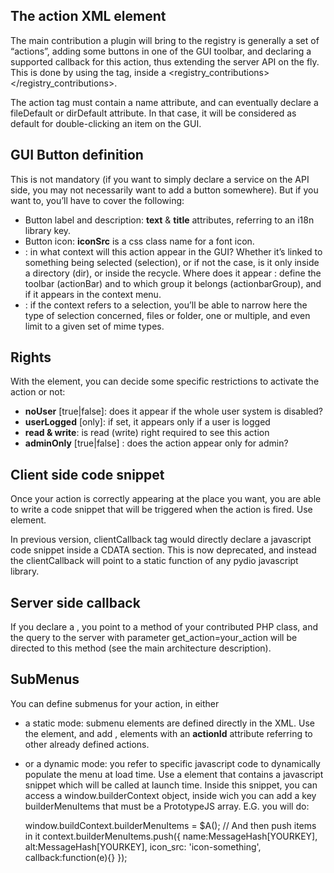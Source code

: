 ## The action XML element
The main contribution a plugin will bring to the registry is generally a set of “actions”, adding some buttons in one of the GUI toolbar, and declaring a supported callback for this action, thus extending the server API on the fly. This is done by using the <action> tag, inside a <registry_contributions><actions></actions></registry_contributions>.

The action tag must contain a name attribute, and can eventually declare a fileDefault or dirDefault attribute. In that case, it will be considered as default for double-clicking an item on the GUI.

## GUI Button definition
This is not mandatory (if you want to simply declare a service on the API side, you may not necessarily want to add a button somewhere). But if you want to, you’ll have to cover the following:

+ Button label and description: **text** & **title** attributes, referring to an i18n library key.
+ Button icon: **iconSrc** is a css class name for a font icon.
+ **<context>**: in what context will this action appear in the GUI? Whether it’s linked to something being selected (selection), or if not the case, is it only inside a directory (dir), or inside the recycle. Where does it appear : define the toolbar (actionBar) and to which group it belongs (actionbarGroup), and if it appears in the context menu.
+ **<selectionContext>**: if the context refers to a selection, you’ll be able to narrow here the type of selection concerned, files or folder, one or multiple, and even limit to a given set of mime types.

## Rights
With the **<rightsContext>** element, you can decide some specific restrictions to activate the action or not:

+ **noUser** [true|false]: does it appear if the whole user system is disabled?
+ **userLogged** [only]: if set, it appears only if a user is logged
+ **read & write**: is read (write) right required to see this action
+ **adminOnly** [true|false] : does the action appear only for admin?

## Client side code snippet
Once your action is correctly appearing at the place you want, you are able to write a code snippet that will be triggered when the action is fired. Use **<processing><clientCallback>** element.

In previous version, clientCallback tag would directly declare a javascript code snippet inside a CDATA section. This is now deprecated, and instead the clientCallback will point to a static function of any pydio javascript library.

## Server side callback

If you declare a **<processing><serverCallback>** , you point to a method of your contributed PHP class, and the query to the server with parameter get_action=your_action will be directed to this method (see the main architecture description).

## SubMenus

You can define submenus for your action, in either

+ a static mode: submenu elements are defined directly in the XML. Use the **<dynamicItems>** element, and add **<item1>**, **<item2>** elements with an **actionId** attribute referring to other already defined actions.
+ or a dynamic mode: you refer to specific javascript code to dynamically populate the menu at load time. Use a <dynamicBuilder> element that contains a javascript snippet which will be called at launch time. Inside this snippet, you can access a window.builderContext object, inside wich you can add a key builderMenuItems that must be a PrototypeJS array. 
E.G. you will do:


    window.buildContext.builderMenuItems = $A();
    // And then push items in it
    context.builderMenuItems.push({
        name:MessageHash[YOURKEY],
        alt:MessageHash[YOURKEY],
        icon_src: 'icon-something',
        callback:function(e){}
    });